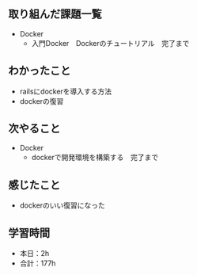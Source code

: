 ## 取り組んだ課題一覧
- Docker        
    - 入門Docker　Dockerのチュートリアル　完了まで

## わかったこと             
- railsにdockerを導入する方法
- dockerの復習               


                                                                                                                        
## 次やること
- Docker        
    - dockerで開発環境を構築する　完了まで    
    
## 感じたこと
- dockerのいい復習になった    
                                    
## 学習時間
- 本日：2h
- 合計：177h